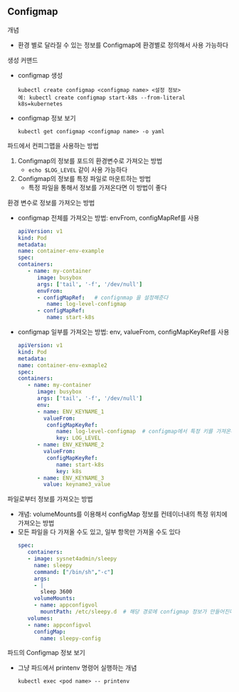 ## Configmap
개념
- 환경 별로 달라질 수 있는 정보를 Configmap에 환경별로 정의해서 사용 가능하다

생성 커맨드
- configmap 생성
   ```
   kubectl create configmap <configmap name> <설정 정보>
   예: kubectl create configmap start-k8s --from-literal k8s=kubernetes
   ```
- configmap 정보 보기
   ```
   kubectl get configmap <configmap name> -o yaml
   ```

파드에서 컨피그맵을 사용하는 방법
1. Configmap의 정보를 포드의 환경변수로 가져오는 방법
   - `echo $LOG_LEVEL` 같이 사용 가능하다
2. Configmap의 정보를 특정 파일로 마운트하는 방법
   - 특정 파일을 통해서 정보를 가져온다면 이 방법이 좋다

환경 변수로 정보를 가져오는 방법
- configmap 전체를 가져오는 방법: envFrom, configMapRef를 사용
   ```yaml
   apiVersion: v1
   kind: Pod
   metadata:
   name: container-env-example
   spec:
   containers:
      - name: my-container
         image: busybox
         args: ['tail', '-f', '/dev/null']
         envFrom:
         - configMapRef:   # confignmap 을 설정해준다
            name: log-level-configmap
         - configMapRef:
            name: start-k8s
   ```

- configmap 일부를 가져오는 방법: env, valueFrom, configMapKeyRef를 사용
   ```yaml
   apiVersion: v1
   kind: Pod
   metadata:
   name: container-env-exmaple2
   spec:
   containers:
      - name: my-container
         image: busybox
         args: ['tail', '-f', '/dev/null']
         env:
         - name: ENV_KEYNAME_1
           valueFrom:
            configMapKeyRef:
               name: log-level-configmap  # configmap에서 특정 키를 가져온다
               key: LOG_LEVEL
         - name: ENV_KEYNAME_2
           valueFrom:
            configMapKeyRef:
               name: start-k8s
               key: k8s
         - name: ENV_KEYNAME_3
           value: keyname3_value
   ```

파일로부터 정보를 가져오는 방법
- 개념: volumeMounts를 이용해서 configMap 정보를 컨테이너내의 특정 위치에 가져오는 방법
- 모든 파일을 다 가져올 수도 있고, 일부 항목만 가져올 수도 있다
   ```yaml
   spec:
      containers:
      - image: sysnet4admin/sleepy
        name: sleepy
        command: ["/bin/sh","-c"]
        args:
        - |
          sleep 3600
        volumeMounts:
        - name: appconfigvol
          mountPath: /etc/sleepy.d  # 해당 경로에 configmap 정보가 만들어진다
      volumes:
      - name: appconfigvol
        configMap:
          name: sleepy-config
   ```

파드의 Configmap 정보 보기
- 그냥 파드에서 printenv 명령어 실행하는 개념
   ```
   kubectl exec <pod name> -- printenv
   ```
